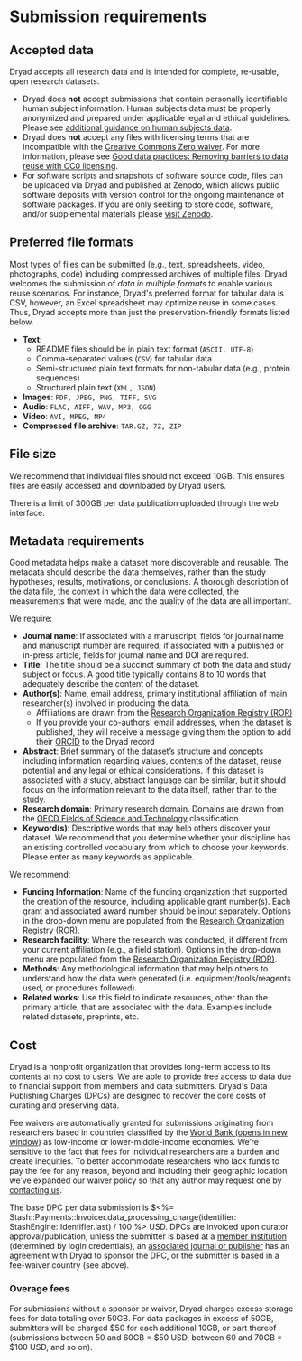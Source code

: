 <h1>Submission requirements</h1>

## Accepted data

Dryad accepts all research data and is intended for complete, re-usable, open research datasets. 

* Dryad does **not** accept submissions that contain personally identifiable human subject information. Human subjects data must be properly anonymized and prepared under applicable legal and ethical guidelines. Please see <a href="/docs/HumanSubjectsData.pdf">additional guidance on human subjects data<span class="pdfIcon" role="img" aria-label=" (PDF)"/></a>.
* Dryad does **not** accept any files with licensing terms that are incompatible with the [Creative Commons Zero waiver](http://creativecommons.org/publicdomain/zero/1.0). For more information, please see [Good data practices: Removing barriers to data reuse with CC0 licensing](https://blog.datadryad.org/2023/05/30/good-data-practices-removing-barriers-to-data-reuse-with-cc0-licensing/).
* For software scripts and snapshots of software source code, files can be uploaded via Dryad and published at Zenodo, which allows public software deposits with version control for the ongoing maintenance of software packages. If you are only seeking to store code, software, and/or supplemental materials please [visit Zenodo](https://zenodo.org).


## Preferred file formats

Most types of files can be submitted (e.g., text, spreadsheets, video, photographs, code) including compressed archives of multiple files. Dryad welcomes the submission of *data in multiple formats* to enable various reuse scenarios. For instance, Dryad's preferred format for tabular data is CSV, however, an Excel spreadsheet may optimize reuse in some cases. Thus, Dryad accepts more than just the preservation-friendly formats listed below.

* **Text**:
    * README files should be in plain text format (`ASCII, UTF-8`)
    * Comma-separated values (`CSV`) for tabular data
    * Semi-structured plain text formats for non-tabular data (e.g., protein sequences)
    * Structured plain text (`XML, JSON`)
* **Images**: `PDF, JPEG, PNG, TIFF, SVG`
* **Audio**: `FLAC, AIFF, WAV, MP3, OGG`
* **Video**: `AVI, MPEG, MP4`
* **Compressed file archive**: `TAR.GZ, 7Z, ZIP`


## File size

We recommend that individual files should not exceed 10GB. This ensures files are easily accessed and downloaded by Dryad users.

There is a limit of 300GB per data publication uploaded through the web interface.


## Metadata requirements

Good metadata helps make a dataset more discoverable and reusable. The metadata should describe the data themselves, rather than the study hypotheses, results, motivations, or conclusions. A thorough description of the data file, the context in which the data were collected, the measurements that were made, and the quality of the data are all important. 

We require:

* **Journal name**: If associated with a manuscript, fields for journal name and manuscript number are required; if associated with a published or in-press article, fields for journal name and DOI are required.
* **Title**: The title should be a succinct summary of both the data and study subject or focus. A good title typically contains 8 to 10 words that adequately describe the content of the dataset.
* **Author(s)**: Name, email address, primary institutional affiliation of main researcher(s) involved in producing the data.
    * Affiliations are drawn from the [Research Organization Registry (ROR)](http://ror.org)
    * If you provide your co-authors' email addresses, when the dataset is published, they will receive a message giving them the option to add their [ORCID](http://orcid.org) to the Dryad record
* **Abstract**: Brief summary of the dataset’s structure and concepts including information regarding values, contents of the dataset, reuse potential and any legal or ethical considerations. If this dataset is associated with a study, abstract language can be similar, but it should focus on the information relevant to the data itself, rather than to the study.
* **Research domain**: Primary research domain. Domains are drawn from the <a href="https://www.oecd.org/science/inno/38235147.pdf#page=6">OECD Fields of Science and Technology<span class="pdfIcon" role="img" aria-label=" (PDF)"/></a> classification.
* **Keyword(s)**: Descriptive words that may help others discover your dataset. We recommend that you determine whether your discipline has an existing controlled vocabulary from which to choose your keywords. Please enter as many keywords as applicable.

We recommend:

* **Funding Information**: Name of the funding organization that supported the creation of the resource, including applicable grant number(s). Each grant and associated award number should be input separately. Options in the drop-down menu are populated from the [Research Organization Registry (ROR)](http://ror.org).
* **Research facility**: Where the research was conducted, if different from your current affiliation (e.g., a field station). Options in the drop-down menu are populated from the [Research Organization Registry (ROR)](http://ror.org).
* **Methods**: Any methodological information that may help others to understand how the data were generated (i.e. equipment/tools/reagents used, or procedures followed).
* **Related works**: Use this field to indicate resources, other than the primary article, that are associated with the data. Examples include related datasets, preprints, etc.


## Cost

Dryad is a nonprofit organization that provides long-term access to its contents at no cost to users. We are able to provide free access to data due to financial support from members and data submitters. Dryad's Data Publishing Charges (DPCs) are designed to recover the core costs of curating and preserving data.

Fee waivers are automatically granted for submissions originating from researchers based in countries classified by the <a href="https://datahelpdesk.worldbank.org/knowledgebase/articles/906519-world-bank-country-and-lending-groups" target="_blank">World Bank<span class="screen-reader-only"> (opens in new window)</span></a> as low-income or lower-middle-income economies. We’re sensitive to the fact that fees for individual researchers are a burden and create inequities. To better accommodate researchers who lack funds to pay the fee for any reason, beyond and including their geographic location, we’ve expanded our waiver policy so that any author may request one by [contacting us](/stash/contact).

The base DPC per data submission is $<%=  Stash::Payments::Invoicer.data_processing_charge(identifier: StashEngine::Identifier.last) / 100 %> USD. DPCs are invoiced upon curator approval/publication, unless the submitter is based at a [member institution](/stash/join_us#members) (determined by login credentials), an [associated journal or publisher](/stash/journals) has an agreement with Dryad to sponsor the DPC, or the submitter is based in a fee-waiver country (see above).

### Overage fees

For submissions without a sponsor or waiver, Dryad charges excess storage fees for data totaling over 50GB. For data packages in excess of 50GB, submitters will be charged $50 for each additional 10GB, or part thereof (submissions between 50 and 60GB = $50 USD, between 60 and 70GB = $100 USD, and so on).
